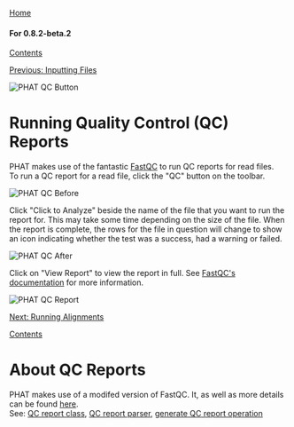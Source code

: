 [Home](https://chgibb.github.io/PHATDocs/)

#### For 0.8.2-beta.2
[Contents](https://chgibb.github.io/PHATDocs/docs/releases/0.8.2-beta.2/home)

[Previous: Inputting Files](https://chgibb.github.io/PHATDocs/docs/releases/0.8.2-beta.2/inputtingFiles)

![PHAT QC Button](https://chgibb.github.io//PHATDocs/docs/releases/0.8.2-beta.2/QCButton.png)

# Running Quality Control (QC) Reports
PHAT makes use of the fantastic [FastQC](https://www.bioinformatics.babraham.ac.uk/projects/fastqc/) to run QC reports for read files.  
To run a QC report for a read file, click the "QC" button on the toolbar.

![PHAT QC Before](https://chgibb.github.io//PHATDocs/docs/releases/0.8.2-beta.2/preQC.png)

Click "Click to Analyze" beside the name of the file that you want to run the report for. This may take some time depending on the size of the file. When the report is complete, the rows for the file in question will change to show an icon indicating whether the test was a success, had a warning or failed.

![PHAT QC After](https://chgibb.github.io//PHATDocs/docs/releases/0.8.2-beta.2/postQC.png)

Click on "View Report" to view the report in full. See [FastQC's documentation](https://www.bioinformatics.babraham.ac.uk/projects/fastqc/Help/) for more information.

![PHAT QC Report](https://chgibb.github.io//PHATDocs/docs/releases/0.8.2-beta.2/QCReport.png)

[Next: Running Alignments](https://chgibb.github.io/PHATDocs/docs/releases/0.8.2-beta.2/runningAlignments)

[Contents](https://chgibb.github.io/PHATDocs/docs/releases/0.8.2-beta.2/home)


# About QC Reports
PHAT makes use of a modifed version of FastQC. It, as well as more details can be found [here](https://github.com/chgibb/FastQC0.11.5).  
See: [QC report class](https://github.com/chgibb/PHAT/blob/0.8.2-beta.2/src/req/QCData.ts), [QC report parser](https://github.com/chgibb/PHAT/blob/0.8.2-beta.2/QCReportSummary.ts), [generate QC report operation](https://github.com/chgibb/PHAT/blob/0.8.2-beta.2/src/req/operations/GenerateQCReport.ts)
